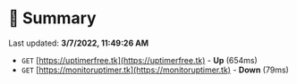 # 📖 Summary
Last updated: **3/7/2022, 11:49:26 AM**

- `GET` [https://uptimerfree.tk](https://uptimerfree.tk) - **Up** (654ms)
- `GET` [https://monitoruptimer.tk](https://monitoruptimer.tk) - **Down** (79ms)
